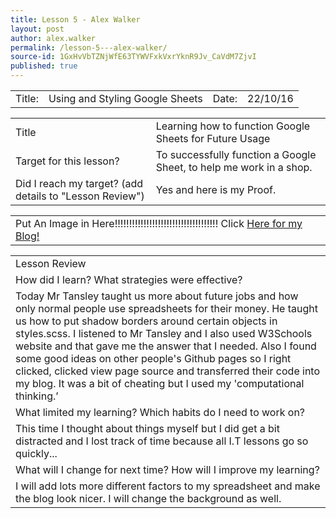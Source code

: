 ```yaml
---
title: Lesson 5 - Alex Walker
layout: post
author: alex.walker
permalink: /lesson-5---alex-walker/
source-id: 1GxHvVbTZNjWfE63TYWVFxkVxrYknR9Jv_CaVdM7ZjvI
published: true
---
```

<table>
  <tr>
    <td>Title:  </td>
    <td>Using and Styling Google Sheets</td>
    <td> Date:  </td>
    <td>22/10/16</td>
  </tr>
</table>


<table>
  <tr>
    <td>Title</td>
    <td>Learning how to function Google Sheets for Future Usage</td>
  </tr>
  <tr>
    <td>Target for this lesson?</td>
    <td>To successfully function a Google Sheet, to help me work in a shop.</td>
  </tr>
  <tr>
    <td>Did I reach my target? 
(add details to "Lesson Review")</td>
    <td>Yes and here is my Proof.</td>
  </tr>
</table>


<table>
  <tr>
    <td>Put An Image in Here!!!!!!!!!!!!!!!!!!!!!!!!!!!!!!!!!!!!
    Click <a href="https://agwalker7290.github.io/business---alex-walker/" target="_blank">Here for my Blog!</a></td>
  </tr>
</table>


<table>
  <tr>
    <td>Lesson Review</td>
  </tr>
  <tr>
    <td>How did I learn? What strategies were effective? </td>
  </tr>
  <tr>
    <td>Today Mr Tansley taught us more about future jobs and how only normal people use spreadsheets for their money. He taught us how to put shadow borders around certain objects in styles.scss. I listened to Mr Tansley and I also used W3Schools website and that gave me the answer that I needed. Also I found some good ideas on other people's Github pages so I right clicked, clicked view page source and transferred their code into my blog. It was a bit of cheating but I used my 'computational thinking.’</td>
  </tr>
  <tr>
    <td>What limited my learning? Which habits do I need to work on? </td>
  </tr>
  <tr>
    <td>This time I thought about things myself but I did get a bit distracted and I lost track of time because all I.T lessons go so quickly...</td>
  </tr>
  <tr>
    <td>What will I change for next time? How will I improve my learning?</td>
  </tr>
  <tr>
    <td>I will add lots more different factors to my spreadsheet and make the blog look nicer. I will change the background as well.</td>
  </tr>
</table>


